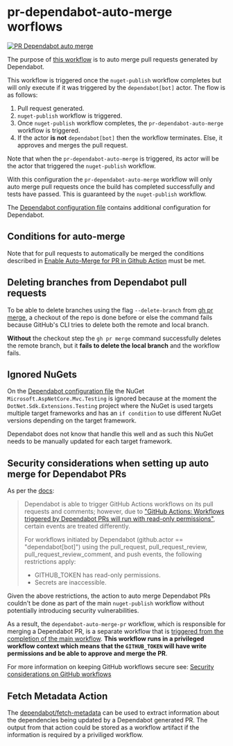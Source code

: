 # pr-dependabot-auto-merge worflows

[![PR Dependabot auto merge](https://github.com/edumserrano/dot-net-sdk-extensions/actions/workflows/pr-dependabot-auto-merge.yml/badge.svg)](https://github.com/edumserrano/dot-net-sdk-extensions/actions/workflows/pr-dependabot-auto-merge.yml)

The purpose of [this workflow](/.github/workflows/pr-dependabot-auto-merge.yml) is to auto merge pull requests generated by Dependabot.

This workflow is triggered once the `nuget-publish` workflow completes but will only execute if it was triggered by the `dependabot[bot]` actor. The flow is as follows:

1) Pull request generated.
2) `nuget-publish` workflow is triggered.
3) Once `nuget-publish` workflow completes, the `pr-dependabot-auto-merge` workflow is triggered.
4) If the actor **is not** `dependabot[bot]` then the workflow terminates. Else, it approves and merges the pull request.

Note that when the `pr-dependabot-auto-merge` is triggered, its actor will be the actor that triggered the `nuget-publish` workflow.

With this configuration the `pr-dependabot-auto-merge` workflow will only auto merge pull requests once the build has completed successfully and tests have passed. This is guaranteed by the `nuget-publish` workflow.

The [Dependabot configuration file](/.github/dependabot.yml) contains additional configuration for Dependabot.

## Conditions for auto-merge

Note that for pull requests to automatically be merged the conditions described in [Enable Auto-Merge for PR in Github Action](https://github.com/cli/cli/discussions/3660) must be met.

## Deleting branches from Dependabot pull requests

To be able to delete branches using the flag `--delete-branch` from [gh pr merge](https://cli.github.com/manual/gh_pr_merge), a checkout of the repo is done before or else the command fails because GitHub's CLI tries to delete both the remote and local branch.

**Without** the checkout step the `gh pr merge` command successfully deletes the remote branch, but it **fails to delete the local branch** and the workflow fails.

## Ignored NuGets

On the [Dependabot configuration file](/.github/dependabot.yml) the NuGet `Microsoft.AspNetCore.Mvc.Testing` is ignored because at the moment the `DotNet.Sdk.Extensions.Testing` project where the NuGet is used targets multiple target frameworks and has an `if condition` to use different NuGet versions depending on the target framework.

Dependabot does not know that handle this well and as such this NuGet needs to be manually updated for each target framework.

## Security considerations when setting up auto merge for Dependabot PRs

As per the [docs](https://docs.github.com/en/code-security/supply-chain-security/keeping-your-dependencies-updated-automatically/automating-dependabot-with-github-actions#responding-to-events):

> Dependabot is able to trigger GitHub Actions workflows on its pull requests and comments; however, due to ["GitHub Actions: Workflows triggered by Dependabot PRs will run with read-only permissions"](https://github.blog/changelog/2021-02-19-github-actions-workflows-triggered-by-dependabot-prs-will-run-with-read-only-permissions/), certain events are treated differently.
>
> For workflows initiated by Dependabot (github.actor == "dependabot[bot]") using the pull_request, pull_request_review, pull_request_review_comment, and push events, the following restrictions apply:
>
> - GITHUB_TOKEN has read-only permissions.
> - Secrets are inaccessible.
>

Given the above restrictions, the action to auto merge Dependabot PRs couldn't be done as part of the main `nuget-publish` workflow without potentially introducing security vulnerabilities.

As a result, the `dependabot-auto-merge-pr` workflow, which is responsible for merging a Dependabot PR, is a separate workflow that is [triggered from the completion of the main workflow](https://docs.github.com/en/actions/reference/events-that-trigger-workflows#workflow_run). **This workflow runs in a privileged workflow context which means that the `GITHUB_TOKEN` will have write permissions and be able to approve and merge the PR**.

For more information on keeping GitHub workflows secure see: [Security considerations on GitHub workflows](/docs/dev-notes/workflows/security-considerations.md)

## Fetch Metadata Action

The [dependabot/fetch-metadata](https://github.com/dependabot/fetch-metadata) can be used to extract information about the dependencies being updated by a Dependabot generated PR. The output from that action could be stored as a workflow artifact if the information is required by a priviliged workflow.
